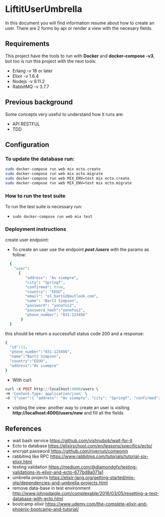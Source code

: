 # LiftitUserUmbrella

In this document you will find information resume about how to create an user. There are 2 forms by api or render a view with the necesary fields.

## Requirements
This project have the tools to run with **Docker** and **docker-compose -v3**, but too is run this project with the next tools:
* Erlang -v 18 or later
* Elixir -v 1.6.4
* Nodejs -v 9.11.2
* RabbitMQ -v 3.7.7

## Previous background
Some concepts very useful to understand how it runs are:
* API RESTFUL
* TDD

## Configuration

### To update the database run:
 ```bash 
sudo docker-compose run web mix ecto.create
sudo docker-compose run web mix ecto.migrate
sudo docker-compose run web MIX_ENV=test mix ecto.create
sudo docker-compose run web MIX_ENV=test mix ecto.migrate
```

### How to run the test suite
To run the test suite is necessary run:
* ```sudo docker-compose run web mix test```

### Deployment instructions
create user endpoint:

* To create an user use the endpoint _**post /users**_ with the params as follow:
```ruby
  {
    "user":
      { 
         "address": "Av siempre",
         "city": "Springf",
         "confirmed": true,
         "country": "EEUU",
         "email": "el_barto2@outlook.com",
         "name": "Bart2 Simpson",
         "password": "yonofui2",
         "password_hash":"yonofui2",
         "phone_number": "031-123456"
       }
  }
```
this should be return a successfull status code 200 and a response:
```ruby
{
  "id":11,
  "phone_number":"031-123456",
  "name":"Bart2 Simpson",
  "country":"EEUU",
  "address":"Av siempre"
}
```
* With curl:
```ruby
curl -X POST http://localhost:4000/users \
-H 'Content-Type: application/json' \
-d '{"user":{ "address": "Av siempre", "city": "Springf", "confirmed": true, "country": "EEUU", "email": "el_barto2@outlook.com", "name": "Bart2 Simpson", "password": "yonofui2", "password_hash":"yonofui2", "phone_number": "031-123456" }}'
```
* visiting the view:
another way to create an user is visiting **http://localhost:4000/users/new** and fill all the fields


## References
* wait bash service https://github.com/vishnubob/wait-for-it
* Ecto to database https://elixirschool.com/en/lessons/specifics/ecto/
* encrypt password https://github.com/riverrun/comeonin
* rabbitmq like RPC https://www.rabbitmq.com/tutorials/tutorial-six-elixir.html
* testing validation https://medium.com/@diamondgfx/testing-validations-in-elixir-and-ecto-677bd8a071a1
* umbrella projects https://elixir-lang.org/getting-started/mix-otp/dependencies-and-umbrella-projects.html
* remove data-base in test environment http://www.johnpdaigle.com/complexable/2016/03/05/resetting-a-test-database-with-ecto.html
* bootcamp elixir  https://www.udemy.com/the-complete-elixir-and-phoenix-bootcamp-and-tutorial/
